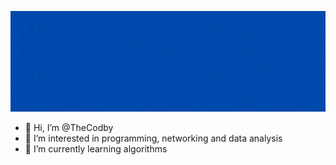 ![Hello!](https://github.com/TheCodby/TheCodby/blob/main/Hello.gif?raw=true)
- 👋 Hi, I’m @TheCodby
- 👀 I’m interested in programming, networking and data analysis
- 🌱 I’m currently learning algorithms

<!---
TheCodby/TheCodby is a ✨ special ✨ repository because its `README.md` (this file) appears on your GitHub profile.
You can click the Preview link to take a look at your changes.
--->
